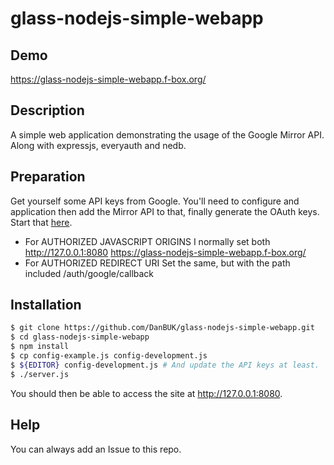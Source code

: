 # glass-nodejs-simple-webapp

## Demo

https://glass-nodejs-simple-webapp.f-box.org/

## Description

A simple web application demonstrating the usage of the Google Mirror API. Along with expressjs, everyauth and nedb.

## Preparation

Get yourself some API keys from Google. You'll need to configure and application then add the Mirror API to that, finally generate the OAuth keys. Start that [here](https://console.developers.google.com/).

- For AUTHORIZED JAVASCRIPT ORIGINS I normally set both http://127.0.0.1:8080 https://glass-nodejs-simple-webapp.f-box.org/
- For AUTHORIZED REDIRECT URI Set the same, but with the path included /auth/google/callback

## Installation

~~~~ sh
$ git clone https://github.com/DanBUK/glass-nodejs-simple-webapp.git
$ cd glass-nodejs-simple-webapp
$ npm install
$ cp config-example.js config-development.js
$ ${EDITOR} config-development.js # And update the API keys at least.
$ ./server.js
~~~~

You should then be able to access the site at http://127.0.0.1:8080.

## Help

You can always add an Issue to this repo.
